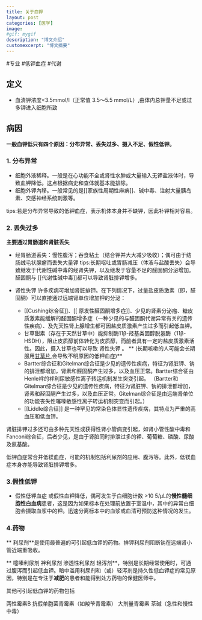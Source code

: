 ```yaml
---
title: 关于血钾
layout: post
categories: [医学]
image:
#gif: mygif
description: "博文介绍"
customexcerpt: "博文摘要"
---
```

#专业 #低钾血症 #代谢

## 定义
* 血清钾浓度<3.5mmol/l（正常值 3.5～5.5 mmol/L）,由体内总钾量不足或过多钾进入细胞所致 

## 病因
**一般血钾低只有四个原因：分布异常、丢失过多、摄入不足、假性低钾。**
### 1. 分布异常  
* 细胞外液稀释。一般是在心功能不全或肾性水肿或大量输入无钾盐液体时，导致血钾降低。这点根据病史和查体就基本能排除。
* 细胞外钾內移。一般常见的是[[家族性周期性麻痹]]、碱中毒、注射大量胰岛素、交感神经系统刺激等。

tips:若是分布异常导致的低钾血症，表示机体本身并不缺钾，因此补钾相对容易。

### 2. 丢失过多
**主要通过胃肠道和肾脏丢失**
* 经胃肠道丢失：慢性腹泻；吞食粘土（结合钾并大大减少吸收）；偶可由于结肠绒毛状腺瘤而丢失大量钾
tips:长期呕吐或胃肠减压（体液与盐酸丢失）会导致继发于代谢性碱中毒的经肾失钾，以及继发于容量不足的醛固酮分泌增加。醛固酮与 [[代谢性碱中毒]]都可以导致肾脏排钾增多。
* 肾性失钾
许多疾病可增加肾脏排钾。在下列情况下，过量盐皮质激素（即，醛固酮）可以直接通过远端肾单位增加钾的分泌：

  - [[Cushing综合征]]、[[ 原发性醛固酮增多症]]、少见的肾素分泌瘤、糖皮质激素能缓解的醛固酮增多症（一种少见的与醛固酮代谢异常有关的遗传性疾病）、及先天性肾上腺增生都可因盐皮质激素产生过多而引起低血钾。
  - 甘草甜素（存在于天然甘草中）能抑制酶11β-羟基类固醇脱氢酶（11β-HSDH），阻止皮质醇前体转化为皮质醇，而前者具有一定的盐皮质激素活性。因此，摄入甘草也可以导致 肾性失钾 。
  **   (长期咳嗽的人可能会长期服用[甘草片](https://baike.baidu.com/item/%E7%94%98%E8%8D%89%E7%89%87),会导致不明原因的低钾血症)** 
  - Bartter综合征和Gitelman综合征是少见的遗传性疾病，特征为肾脏钾、钠的排泄都增加，肾素和醛固酮产生过多，以及血压正常。Bartter综合征由Henle袢的袢利尿敏感性离子转运机制发生突变引起。
（Bartter和Gitelman综合征是少见的遗传性疾病，特征为肾脏钾、钠的排泄都增加，肾素和醛固酮产生过多，以及血压正常。Gitelman综合征是由远端肾单位的功能丧失性噻嗪敏感性离子转运机制突变而引起。）
  - [[Liddle综合征]] 是一种罕见的常染色体显性遗传疾病，其特点为严重的高血压和低血钾。

肾脏排钾过多还可由多种先天性或获得性肾小管病变引起，如肾小管性酸中毒和Fanconi综合征，后者少见，是由于肾脏同时排泄过多的钾、葡萄糖、磷酸、尿酸及氨基酸。

低钾血症常合并低镁血症，可能的机制包括利尿剂的应用、腹泻等。此外，低镁血症本身亦能导致肾脏排钾增多。
 
 ### 3.假性低钾
 * 假性低钾血症 或假性血钾降低，偶可发生于白细胞计数 >10 5/μL的**慢性髓细胞性白血病**患者，这是因为如果标本在处理前放置于室温中，其中的异常白细胞会摄取血浆中的钾。迅速分离标本中的血浆或血清可预防这种情况的发生。

### 4.药物
** 利尿剂**是使用最普遍的可引起低血钾的药物。排钾利尿剂阻断钠在远端肾小管近端重吸收。

** 噻嗪利尿剂
     袢利尿剂
     渗透性利尿剂
     轻泻剂**，特别是长期经常使用时，可通过腹泻而引起低血钾。暗中滥用利尿剂和（或）轻泻剂是持久性低血钾症的常见原因，特别是在专注于**减肥**的患者和能得到处方药物的保健医师中。

其他可引起低血钾的药物包括

两性霉素B
抗假单胞菌青霉素（如羧苄青霉素）
大剂量青霉素
茶碱（急性和慢性中毒）
